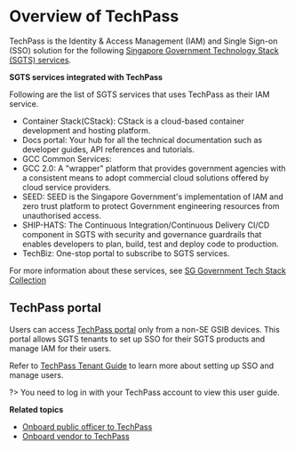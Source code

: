 # Overview of TechPass

TechPass is the Identity & Access Management (IAM) and Single Sign-on (SSO) solution for the following [Singapore Government Technology Stack (SGTS) services](#sgts-services-integrated-with-techpass).

<a id="sgts-services-integrated-with-techpass">

**SGTS services integrated with TechPass**

</a>

Following are the list of SGTS services that uses TechPass as their IAM service.

- Container Stack(CStack): CStack is a cloud-based container development and hosting platform.
- Docs portal: Your hub for all the technical documentation such as developer guides, API references and tutorials.
- GCC Common Services: 
- GCC 2.0: A "wrapper" platform that provides government agencies with a consistent means to adopt commercial cloud solutions offered by cloud service providers.
- SEED: SEED is the Singapore Government's implementation of IAM and zero trust platform to protect Government engineering resources from unauthorised access.
- SHIP-HATS: The Continuous Integration/Continuous Delivery CI/CD component in SGTS with security and governance guardrails that enables developers to plan, build, test and deploy code to production.
- TechBiz: One-stop portal to subscribe to SGTS services.

For more information about these services, see [SG Government Tech Stack Collection](https://www.developer.tech.gov.sg/products/collections/singapore-government-tech-stack/)

<!--

- [Container Stack](https://www.developer.tech.gov.sg/products/categories/devops/container-stack/overview.html)
- [DocPortal](https://docs.developer.tech.gov.sg/)
- GCC Common Services
- [GCC2.0](https://www.developer.tech.gov.sg/products/categories/infrastructure-and-hosting/government-on-commercial-cloud/overview.html)
- [SEED](https://docs.developer.tech.gov.sg/docs/security-suite-for-engineering-endpoint-devices/#/)
- [SHIP-HATS](https://www.developer.tech.gov.sg/products/categories/devops/ship-hats/overview.html)
- [TechBiz](https://www.developer.tech.gov.sg/products/categories/productivity-tools/techbiz/overview.html)



## Key concepts
TechPass is powered by [Microsoft Azure AD service](https://azure.microsoft.com/en-us/services/active-directory/). It is built on top of Azure AD to meet specific requirements of public service's development environment.

TechPass allows engineering teams working on SGTS products to develop and roll out their services quickly by simplifying the process needed to implement a new service. TechPass is not an email service provider. We are purely an Identity provider that allow users to access the downstream SGTS services.

TechPass utilises popular open standards such as [OAuth 2.0](https://oauth.net/2/) / [OpenID Connect(OIDC)](https://openid.net/connect/)
and [Security Assertion Markup Language(SAML) 2.0](http://docs.oasis-open.org/security/saml/Post2.0/sstc-saml-tech-overview-2.0.html), for authentication and authorisation.

?> While OAuth 2.0 SSO setup is available on the [TechPass portal](https://portal.techpass.gov.sg), SAML service is available only by request. If you need SAML support for your product and services, submit a [service request](https://go.gov.sg/techpass-sr). We will get back to you within three business days. --> 

## TechPass portal

Users can access [TechPass portal](https://portal.techpass.gov.sg) only from a non-SE GSIB devices.  This portal allows SGTS tenants to set up SSO for their SGTS products and manage IAM for their users.

 Refer to [TechPass Tenant Guide](https://docs.developer.tech.gov.sg/docs/techpass-tenant-guide/#/) to learn more about setting up SSO and manage users.

?> You need to log in with your TechPass account to view this user guide.

**Related topics**

- [Onboard public officer to TechPass](onboard-public-officers-using-non-se-machines)
- [Onboard vendor to TechPass](onboard-vendors-to-techpass)
